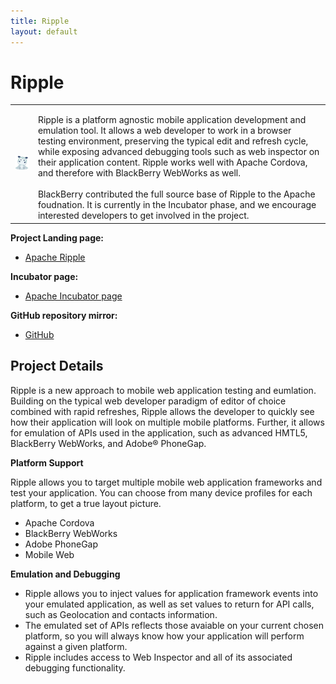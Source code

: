```yaml
---
title: Ripple
layout: default
---
```


# Ripple

<table>
<tr>
	<td><img src="../images/logo_hippo.png"/></td>
	<td valign="top" style="padding-top:15px">
		Ripple is a platform agnostic mobile application development and emulation tool.  It allows a web developer to work in a browser testing environment, preserving the typical edit and refresh cycle, while exposing advanced debugging tools such as web inspector on their application content. Ripple works well with Apache Cordova, and therefore with BlackBerry WebWorks as well.
    <br/><br/>
    BlackBerry contributed the full source base of Ripple to the Apache foudnation. It is currently in the Incubator phase, and we encourage interested developers to get involved in the project.
	</td>
</tr>
</table>

**Project Landing page:**

* [Apache Ripple](http://ripple.incubator.apache.org/)

**Incubator page:**

* [Apache Incubator page](http://incubator.apache.org/projects/ripple.html)

**GitHub repository mirror:**

* [GitHub](https://github.com/apache/incubator-ripple)


## Project Details

Ripple is a new approach to mobile web application testing and eumlation.  Building on the typical web developer paradigm of editor of choice combined with rapid refreshes, Ripple allows the developer to quickly see how their application will look on multiple mobile platforms.  Further, it allows for emulation of APIs used in the application, such as advanced HMTL5, BlackBerry WebWorks, and Adobe&reg; PhoneGap.

**Platform Support**

Ripple allows you to target multiple mobile web application frameworks and test your application.  You can choose from many device profiles for each platform, to get a true layout picture.
* Apache Cordova
* BlackBerry WebWorks
* Adobe PhoneGap
* Mobile Web

**Emulation and Debugging**

* Ripple allows you to inject values for application framework events into your emulated application, as well as set values to return for API calls, such as Geolocation and contacts information.
* The emulated set of APIs reflects those avaiable on your current chosen platform, so you will always know how your application will perform against a given platform.
* Ripple includes access to Web Inspector and all of its associated debugging functionality.
